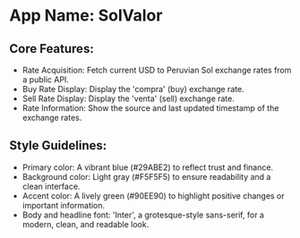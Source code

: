# **App Name**: SolValor

## Core Features:

- Rate Acquisition: Fetch current USD to Peruvian Sol exchange rates from a public API.
- Buy Rate Display: Display the 'compra' (buy) exchange rate.
- Sell Rate Display: Display the 'venta' (sell) exchange rate.
- Rate Information: Show the source and last updated timestamp of the exchange rates.

## Style Guidelines:

- Primary color: A vibrant blue (#29ABE2) to reflect trust and finance.
- Background color: Light gray (#F5F5F5) to ensure readability and a clean interface.
- Accent color: A lively green (#90EE90) to highlight positive changes or important information.
- Body and headline font: 'Inter', a grotesque-style sans-serif, for a modern, clean, and readable look.